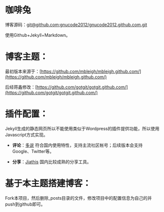 咖啡兔
=======

博客源码：[git@github.com:gnucode2012/gnucode2012.github.com.git]()

使用Github+Jekyll+Markdown。

博客主题：
====

最初版本来源于：[https://github.com/mbleigh/mbleigh.github.com/](https://github.com/mbleigh/mbleigh.github.com/)

后经蒋鑫修改：[https://github.com/gotgit/gotgit.github.com/](https://github.com/gotgit/gotgit.github.com/)

插件配置：
===

Jekyll生成的静态网页所以不能使用类似于Wordpress的插件提供功能，所以使用Javascript方式实现。

* **评论**：[多说](http://duoshuo.com) 符合国内使用特性，支持主流社区帐号；后续版本会支持Google、Twitter等。

* **分享**：[Jiathis](http://www.jiathis.com/) 国内比较成熟的分享工具。

基于本主题搭建博客：
===

Fork本项目，然后删除_posts目录的文件，修改项目中的配置信息为自己的并push到github即可。
